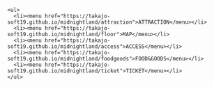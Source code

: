 <html>
  
  <link rel="stylesheet" type="text/css" href="menu.css">
  
  <body>
  
    <ul>
      <li><menu href="https://takajo-soft19.github.io/midnightland/attraction">ATTRACTION</menu></li>
      <li><menu href="https://takajo-soft19.github.io/midnightland/floor">MAP</menu></li>
      <li><menu href="https://takajo-soft19.github.io/midnightland/access">ACCESS</menu></li>
      <li><menu href="https://takajo-soft19.github.io/midnightland/foodgoods">FOOD&GOODS</menu></li>
      <li><menu href="https://takajo-soft19.github.io/midnightland/ticket">TICKET</menu></li>
    </ul>

   
  </body>
  
</html>

